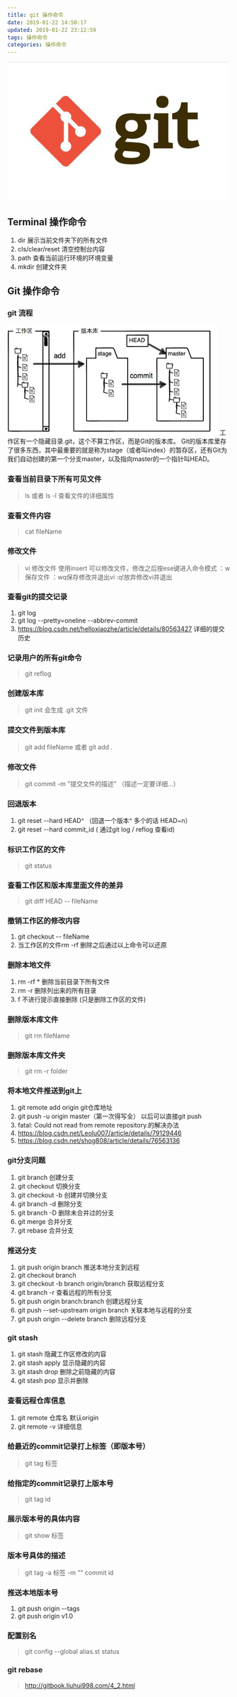 ```yaml
---
title: git 操作命令
date: 2019-01-22 14:50:17
updated: 2019-01-22 23:12:59
tags: 操作命令
categories: 操作命令
---
```


![你想要输入的替代文字](git-command/git.jpg)

## Terminal 操作命令
1. dir 展示当前文件夹下的所有文件
2. cls/clear/reset  清空控制台内容
3. path 查看当前运行环境的环境变量
4. mkdir 创建文件夹

## Git 操作命令

### git 流程
![你想要输入的替代文字](git-command/clipboard.png)
工作区有一个隐藏目录.git，这个不算工作区，而是Git的版本库。
Git的版本库里存了很多东西，其中最重要的就是称为stage（或者叫index）的暂存区，还有Git为我们自动创建的第一个分支master，以及指向master的一个指针叫HEAD。

### 查看当前目录下所有可见文件
>ls   或者  ls -l 查看文件的详细属性

### 查看文件内容
>cat  fileName

### 修改文件
>vi 修改文件  使用insert 可以修改文件，修改之后按ese键进入命令模式  ：w 保存文件   ：wq保存修改并退出vi  :q!放弃修改vi并退出



### 查看git的提交记录  
1. git log
2. git log  --pretty=oneline --abbrev-commit
3. https://blog.csdn.net/helloxiaozhe/article/details/80563427  详细的提交历史

### 记录用户的所有git命令
>git reflog

### 创建版本库  
>git init  会生成 .git 文件

### 提交文件到版本库  
>git add  fileName 或者 git add .

### 修改文件 
>git commit -m "提交文件的描述"  （描述一定要详细...）

### 回退版本  
1. git reset --hard  HEAD^ （回退一个版本^ 多个的话 HEAD~n） 
2. git reset --hard commit_id ( 通过git log / reflog 查看id) 

### 标识工作区的文件
>git status 

### 查看工作区和版本库里面文件的差异
>git diff HEAD --  fileName

### 撤销工作区的修改内容
1. git checkout -- fileName
2. 当工作区的文件rm -rf 删除之后通过以上命令可以还原

### 删除本地文件
1. rm -rf  * 删除当前目录下所有文件
2. rm -r     删除列出来的所有目录 
3. f 不进行提示直接删除 (只是删除工作区的文件)

### 删除版本库文件
>git rm fileName  

### 删除版本库文件夹
>git rm -r folder  

### 将本地文件推送到git上
1. git remote add origin git仓库地址
2. git push -u origin master（第一次得写全） 以后可以直接git push 
3. fatal: Could not read from remote repository.的解决办法
4. https://blog.csdn.net/Leolu007/article/details/79129446
5. https://blog.csdn.net/shog808/article/details/76563136

### git分支问题
1. git branch     创建分支
2. git checkout  切换分支
3. git checkout -b 创建并切换分支
4. git branch -d  删除分支
5. git branch -D  删除未合并过的分支
6. git merge  合并分支
7. git rebase 合并分支

### 推送分支
1. git push origin branch  推送本地分支到远程
2. git checkout branch  
3. git checkout -b branch origin/branch    获取远程分支
4. git branch -r 查看远程的所有分支
5. git push origin branch:branch 创建远程分支
6. git push --set-upstream  origin branch  关联本地与远程的分支
7. git push origin --delete branch 删除远程分支

### git stash
1. git stash  隐藏工作区修改的内容
2. git stash apply  显示隐藏的内容
3. git stash drop    删除之前隐藏的内容
4. git stash pop     显示并删除

### 查看远程仓库信息
1. git remote  仓库名 默认origin
2. git remote -v  详细信息
 
### 给最近的commit记录打上标签（即版本号）
>git tag 标签  

### 给指定的commit记录打上版本号
>git tag id

### 展示版本号的具体内容
>git show 标签  

### 版本号具体的描述
>git tag -a  标签  -m ""  commit id

### 推送本地版本号
1. git push origin --tags
2. git push origin v1.0

### 配置别名
>git config --global alias.st status

### git rebase
>http://gitbook.liuhui998.com/4_2.html
